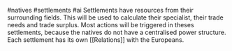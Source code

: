 #natives #settlements #ai
Settlements have resources from their surrounding fields. This will be used to calculate their specialist, their trade needs and trade surplus. Most actions will be triggered in theses settlements, because the natives do not have a centralised power structure.
Each settlement has its own [[Relations]] with the Europeans.